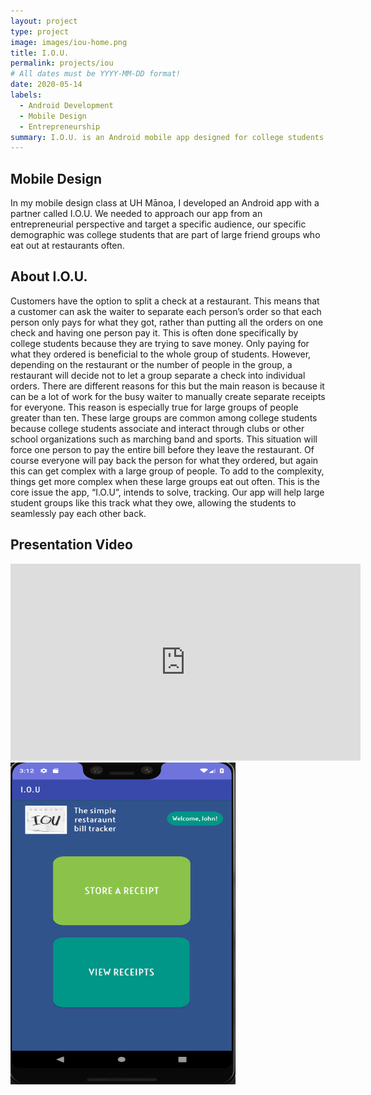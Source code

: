 ```yaml
---
layout: project
type: project
image: images/iou-home.png
title: I.O.U.
permalink: projects/iou
# All dates must be YYYY-MM-DD format!
date: 2020-05-14
labels:
  - Android Development
  - Mobile Design
  - Entrepreneurship
summary: I.O.U. is an Android mobile app designed for college students that often split checks at restaurants. It keeps tabs on how much money each person owes each other.
---
```

## Mobile Design
In my mobile design class at UH Mānoa, I developed an Android app with a partner called I.O.U. We needed to approach our app from an entrepreneurial perspective and target a specific audience, our specific demographic was college students that are part of large friend groups who eat out at restaurants often. 

## About I.O.U.
Customers have the option to split a check at a restaurant. This means that a customer can ask the waiter to separate each person’s order so that each person only pays for what they got, rather than putting all the orders on one check and having one person pay it. This is often done specifically by college students because they are trying to save money. Only paying for what they ordered is beneficial to the whole group of students. However, depending on the restaurant or the number of people in the group, a restaurant will decide not to let a group separate a check into individual orders. There are different reasons for this but the main reason is because it can be a lot of work for the busy waiter to manually create separate receipts for everyone. This reason is especially true for large groups of people greater than ten. These large groups are common among college students because college students associate and interact through clubs or other school organizations such as marching band and sports. This situation will force one person to pay the entire bill before they leave the restaurant. Of course everyone will pay back the person for what they ordered, but again this can get complex with a large group of people. To add to the complexity, things get more complex when these large groups eat out often. This is the core issue the app, “I.O.U”,  intends to solve, tracking. Our app will help large student groups like this track what they owe, allowing the students to seamlessly pay each other back. 

## Presentation Video
<iframe width="560" height="315" src="https://www.youtube.com/embed/yj4pDV237Ow" frameborder="0" allow="accelerometer; autoplay; encrypted-media; gyroscope; picture-in-picture" allowfullscreen></iframe>

<img src="../images/iou-home.png" height="515px" width="360px">







